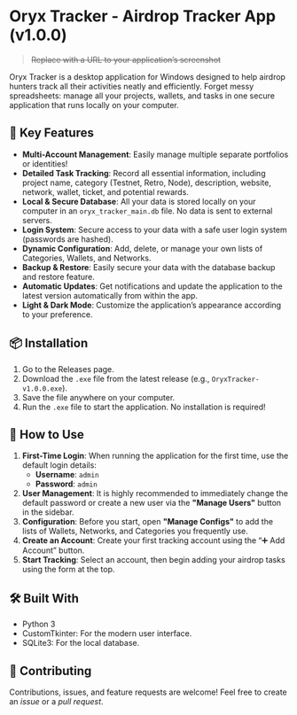 
# Oryx Tracker - Airdrop Tracker App (v1.0.0)
> ~~Replace with a URL to your application’s screenshot~~

Oryx Tracker is a desktop application for Windows designed to help airdrop hunters track all their activities neatly and efficiently. Forget messy spreadsheets: manage all your projects, wallets, and tasks in one secure application that runs locally on your computer.

## 🔑 Key Features
- **Multi-Account Management**: Easily manage multiple separate portfolios or identities!
- **Detailed Task Tracking**: Record all essential information, including project name, category (Testnet, Retro, Node), description, website, network, wallet, ticket, and potential rewards.
- **Local & Secure Database**: All your data is stored locally on your computer in an `oryx_tracker_main.db` file. No data is sent to external servers.
- **Login System**: Secure access to your data with a safe user login system (passwords are hashed).
- **Dynamic Configuration**: Add, delete, or manage your own lists of Categories, Wallets, and Networks.
- **Backup & Restore**: Easily secure your data with the database backup and restore feature.
- **Automatic Updates**: Get notifications and update the application to the latest version automatically from within the app.
- **Light & Dark Mode**: Customize the application’s appearance according to your preference.

## 📦 Installation
1. Go to the Releases page.
2. Download the `.exe` file from the latest release (e.g., `OryxTracker-v1.0.0.exe`).
3. Save the file anywhere on your computer.
4. Run the `.exe` file to start the application. No installation is required!

## 🧪 How to Use
1. **First-Time Login**: When running the application for the first time, use the default login details:
   - **Username**: `admin`
   - **Password**: `admin`
2. **User Management**: It is highly recommended to immediately change the default password or create a new user via the **"Manage Users"** button in the sidebar.
3. **Configuration**: Before you start, open **"Manage Configs"** to add the lists of Wallets, Networks, and Categories you frequently use.
4. **Create an Account**: Create your first tracking account using the “➕ Add Account” button.
5. **Start Tracking**: Select an account, then begin adding your airdrop tasks using the form at the top.

## 🛠 Built With
- Python 3
- CustomTkinter: For the modern user interface.
- SQLite3: For the local database.

## 💛 Contributing
Contributions, issues, and feature requests are welcome! Feel free to create an _issue_ or a _pull request_.
